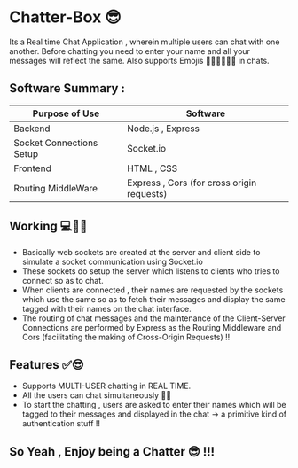 
# Chatter-Box 😎

Its a Real time Chat Application , wherein multiple users can 
chat with one another. Before chatting you need to enter your
name and all your messages will reflect the same. Also supports 
Emojis 🤩😎😁🔥💯😍 in chats.

## Software Summary :

| Purpose of Use          |   Software                                                           |
| ----------------- | ------------------------------------------------------------------ |
| Backend | Node.js , Express|
| Socket Connections Setup | Socket.io |
| Frontend| HTML , CSS |
| Routing MiddleWare | Express , Cors (for cross origin requests) |


## Working 💻👨‍💻

- Basically web sockets are created at the server and client side to simulate a socket communication using Socket.io
- These sockets do setup the server which listens to clients who tries to connect so as to chat.
- When clients are connected , their names are requested by the sockets which use the same so as to fetch their messages and display the same tagged with their names on the chat interface.
- The routing of chat messages and the maintenance of the Client-Server Connections are performed by Express as the Routing Middleware and Cors (facilitating the making of Cross-Origin Requests) !!


## Features ✅😎

- Supports MULTI-USER chatting in REAL TIME.
- All the users can chat simultaneously 🤩💯
- To start the chatting , users are asked to enter their names which will be tagged to their messages and displayed in the chat -> a primitive kind of authentication stuff !!

## So Yeah , Enjoy being a Chatter 😎 !!!
